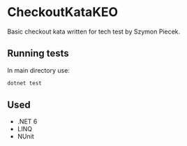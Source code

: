 # CheckoutKataKEO

Basic checkout kata written for tech test by Szymon Piecek.

## Running tests

In main directory use:

```bash
dotnet test
```


## Used
* .NET 6
* LINQ
* NUnit